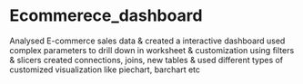 # Ecommerece_dashboard
Analysed E-commerce sales data & created a interactive dashboard
used complex parameters to drill down in worksheet & customization using filters & slicers
created connections, joins, new tables & used different types of customized visualization like piechart, barchart etc
